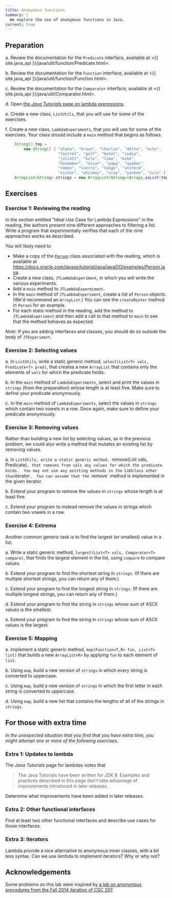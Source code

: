 ```yaml
---
title: Anonymous functions
summary: |
  We explore the use of anonymous functions in Java.
current: true
---
```

## Preparation

a. Review the documentation for the `Predicate` interface, available
at <{{ site.java_api }}/java/util/function/Predicate.html>.

b. Review the documentation for the `Function` interface, available
at <{{ site.java_api }}/java/util/function/Function.html>.

c. Review the documentation for the `Comparator` interface, available
at <{{ site.java_api }}/java/util/Comparator.html>.

d. Open [the _Java Tutorials_ page on lambda expressions](https://docs.oracle.com/javase/tutorial/java/javaOO/lambdaexpressions.html).

e. Create a new class, `ListUtils`, that you will use for some of the
exercises.

f. Create a new class, `LambdaExperiments`, that you will use for
some of the exercises.  Your class should include a `main` method
that begins as follows.

```java
    String[] tmp = 
        new String[] { "alpha", "bravo", "charlie", "delta", "echo",
                       "foxtrot", "golf", "hotel", "india",
                       "juliett", "kilo", "lima", "mike", 
                       "november", "oscar", "papa", "quebec",
                       "romeo", "sierra", "tango", "uniform",
                       "victor", "whiskey", "xray", "yankee", "zulu" };
    ArrayList<String> strings = new ArrayList<String>(Arrays.asList(tmp));
```

## Exercises

### Exercise 1: Reviewing the reading

In the section entitled "Ideal Use Case for Lambda Expressions" in the
reading, the authors present nine different approaches to filtering a
list.  Write a program that experimentally verifies that each of the
nine approaches works as described.  

You will likely need to 

* Make a copy of the [`Person`](https://docs.oracle.com/javase/tutorial/java/javaOO/examples/Person.java) class associated with the reading, which is available at <https://docs.oracle.com/javase/tutorial/java/javaOO/examples/Person.java>.
* Create a new class, `JTLambdaExperiment`, in which you will write
  the various experiments.
* Add a `main` method to `JTLambdaExpermiment`.
* In the `main` method of `JTLambdaExperiment`, create a list of `Person` objects.  (We'd recommend an `ArrayList`.)
  You can see the `createRoster` method in `Person` for an example.
* For each static method in the reading, add the method to
  `JTLambdaExperiment` and then add a call to that method to `main` to see 
  that the method behaves as expected.

*Note*: If you are adding interfaces and classes, you should do so outside
the body of `JTExperiment`.

### Exercise 2: Selecting values

a. In `ListUtils`, write a static generic method, `select(List<T>
vals, Predicate<T> pred)`, that creates a new `ArrayList` that contains
only the elements of `vals` for which the predicate holds.

b. In the `main` method of `LambdaExperiments`, select and print
the values in `strings` (from the preparation) whose length is at
least five.  Make sure to define your predicate anonymously.

c. In the `main` method of `LambdaExperiments`, select the values
in `strings` which contain two vowels in a row.  Once again, make
sure to define your predicate anonymously.

### Exercise 3: Removing values

Rather than building a new list by selecting values, as in the
previous problem, we could also write a method that mutates an
existing list by removing values.

a. In `ListUtils, write a static generic method, `remove(List<T>
vals, Predicate<T>)`, that removes from vals any values for which
the predicate holds.  You may not use any existing methods in the
`List` class other than `iterator`.  You can assume that the `remove`
method is implemented in the given iterator.

b. Extend your program to remove the values in `strings` whose length is 
at least five.

c. Extend your program to instead remove the values in strings which 
contain two vowels in a row.

### Exercise 4: Extrema

Another common generic task is to find the largest (or smallest)
value in a list.

a. Write a static generic method, `largest(List<T> vals, Comparator<T>
compare)`, that finds the largest element in the list, using `compare`
to compare values.

b. Extend your program to find the shortest string in `strings`.  (If
there are multiple shortest strings, you can return any of them.)

c. Extend your program to find the longest string in `strings`.  (If
there are multiple longest strings, you can return any of them.)

d. Extend your program to find the string in `strings` whose sum of
ASCII values is the smallest.

e. Extend your program to find the string in `strings` whose sum of
ASCII values is the largest.

### Exercise 5: Mapping

a. Implement a static generic method, `map(Function<T,R> fun, List<T>
list)` that builds a new `ArrayList<R>` by applying `fun` to each element
of `list`.

b. Using `map`, build a new version of `strings` in which every string is converted to uppercase.

c. Using `map`, build a new version of `strings` in which the first letter in each string is converted to uppercase. 

d. Using `map`, build a new list that contains the lengths of all of the
strings in `strings`.

## For those with extra time

_In the unexpected situation that you find that you have extra time, you
might attempt one or more of the following exercises._

### Extra 1: Updates to lambda

The _Java Tutorials_ page for lambdas notes that 

> The Java Tutorials have been written for JDK 8. Examples and practices described in this page don't take advantage of improvements introduced in later releases.

Determine what improvements have been added in later releases.

### Extra 2: Other functional interfaces

Find at least two other functional interfaces and describe use cases
for those interfaces.

### Extra 3: Iterators

Lambda provide a nice alternative to anonymous inner classes, with
a bit less syntax.  Can we use lambda to implement iterators?  Why
or why not?

## Acknowledgements

Some problems on this lab were inspired by [a lab on anonymous procedures
from the Fall 2014 iteration of CSC 207](https://www.cs.grinnell.edu/~rebelsky/Courses/CSC207/2014F/labs/anonymous-functions.html).
